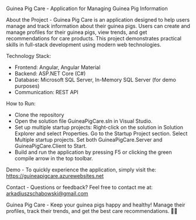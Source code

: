 Guinea Pig Care - Application for Managing Guinea Pig Information

About the Project - Guinea Pig Care is an application designed to help users manage and track information about their guinea pigs. Users can create and manage profiles for their guinea pigs, view trends, and get recommendations for care products. This project demonstrates practical skills in full-stack development using modern web technologies.

Technology Stack:
- Frontend: Angular, Angular Material
- Backend: ASP.NET Core (C#)
- Database: Microsoft SQL Server, In-Memory SQL Server (for demo purposes)
- Communication: REST API
  
How to Run:
- Clone the repository
- Open the solution file GuineaPigCare.sln in Visual Studio.
- Set up multiple startup projects:
Right-click on the solution in Solution Explorer and select Properties.
Go to the Startup Project section.
Select Multiple startup projects.
Set both GuineaPigCare.Server and GuineaPigCare.Client to Start.
- Build and run the application by pressing F5 or clicking the green compile arrow in the top toolbar.

Demo - To quickly experience the application, simply visit the: https://guineapigcare.azurewebsites.net

Contact - Questions or feedback? Feel free to contact me at: arkadiuszschabowski@gmail.com

Guinea Pig Care - Keep your guinea pigs happy and healthy! Manage their profiles, track their trends, and get the best care recommendations. 🐹🎉
